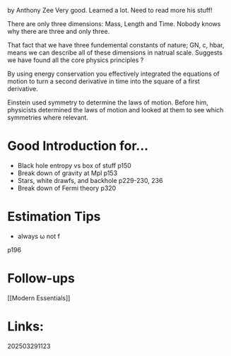 by Anthony Zee
Very good. Learned a lot. Need to read more his stuff!

There are only three dimensions: Mass, Length and Time.
Nobody knows why there are three and only three.

That fact that we have three fundemental constants of nature; GN, c, hbar, means we can describe all of these dimensions in natrual scale. Suggests we have found all the core physics principles ? 

By using energy conservation you effectively integrated the equations of motion to turn a second derivative in time into the square of a first derivative. 

Einstein used symmetry to determine the laws of motion. Before him, physicists determined the laws of motion and looked at them to see which symmetries where relevant.

# Good Introduction for...
- Black hole entropy vs box of stuff p150
- Break down of gravity at Mpl p153
- Stars, white drawfs, and backhole p229-230, 236
- Break down of Fermi theory p320

# Estimation Tips
- always ω not f

p196

# Follow-ups

[[Modern Essentials]]

# Links: 



202503291123
